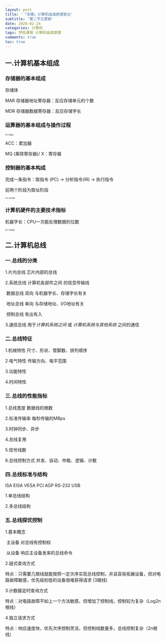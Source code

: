 ```yaml
---
layout: post
title: '「天理」计算机组成原理笔记'
subtitle: '第二节已更新'
date: 2020-02-24
categories: 计算机
tags: 学校课程 计算机组成原理
comments: true
toc: true
---
```




## 一.计算机基本组成

### 存储器的基本组成

存储体

MAR 存储器地址寄存器：反应存储单元的个数

MDR 存储器数据寄存器：反应存储字长



### 运算器的基本组成与操作过程

<img src="../../../assets/img/计算机组成原理/p1-运算器.png" alt="p1-运算器" style="zoom:33%;" />

ACC：累加器

MQ (乘除寄存器)/ X：寄存器



### 控制器的基本构成

完成一条指令：取指令 (PC) -> 分析指令(IR) -> 执行指令

前两个阶段为取址阶段

<img src="../../../assets/img/计算机组成原理/p2-指令步骤.png" alt="p2-指令步骤" style="zoom:33%;" />



### 计算机硬件的主要技术指标

机器字长：CPU一次能处理数据的位数

<img src="../../../assets/img/计算机组成原理/p3-运算速度.png" alt="p3-运算速度" style="zoom:33%;" />



## 二.计算机总线

### 一.总线的分类

1.片内总线	芯片内部的总线

2.系统总线	计算机各部件之间 的信息传输线

​	数据总线	双向 与机器字长、存储字长有关

​	地址总线	单向 与存储地址、I/O地址有关

​	控制总线	有出有入

3.通信总线 	用于*计算机系统之间* 或 *计算机系统与其他系统* 之间的通信


### 二.总线特征

1.机械特性	尺寸、形状、管脚数、排列顺序

2.电气特性	传输方向、电平范围

3.功能特性	

4.时间特性



### 三.总线的性能指标

1.总线宽度	数据线的根数

2.标准传输率	每秒传输的MBps

3.时钟同步、异步

4.总线复用

5.信号线数

6.总线控制方式	并发、自动、仲裁、逻辑、计数



### 四.总线标准与结构

ISA EISA VESA PCI AGP RS-232 USB

1.单总线结构

2.多总线结构



### 五.总线探优控制

1.基本概念

​	主设备	对总线有控制权

​	从设备	响应主设备发来的总线命令



2.链式查询方式

​	特点：只需要几根线就能按照一定次序实现总线控制，并且容易拓展设备，但对电路故障敏感，优先级别低的设备很难获得请求 (3跟线)

3.计数器定时查询方式

​	特点：对电路故障不如上一个方法敏感，但增加了控制线，控制较为复杂（Log2n根线）

4.独立请求方式

​	特点：响应速度快，优先次序控制灵活，但控制线数量多，总线控制复杂（2n根线）